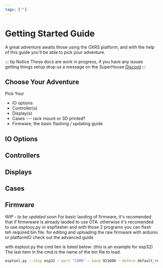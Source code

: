 ```yaml
---
tags: [""]
---
```

# Getting Started Guide
 A great adventure awaits those using the OXRS platform, and with the help of this guide you'll be able to pick your adventure.
 
::: tip Notice
These docs are work in progress, if you have any issues getting things setup drop us a message on the SuperHouse [Discord](https://discord.gg/H6bbrAtS)
:::

## Choose Your Adventure
 Pick Your 
 - IO options
 - Controller(s)
 - Display(s)
 - Cases --- rack mount or 3D printed?
 - Firmware, the basic flashing / updating guide

## IO Options

## Controllers

## Displays

## Cases

## Firmware
*WIP - to be updated soon*
For basic laoding of firmware, it's recomended that if firmwware is already laoded to use OTA. 
otherwise it's recomended to use esptooy.py or espflasher and with those 2 programs you can flash teh required bin file. for editing and uploading the raw firmware with arduino or platformIO check out the advanced guide

with esptool.py the cmd lien is listed below: (this is an example for esp32)
The last item in the cmd is the name of the bin file to load.
```cmd
esptool.py --chip esp32 --port "COM9" --baud 921600 --before default_reset --after hard_reset write_flash -z --flash_mode dio --flash_freq 40m --flash_size detect 0x10000 OXRS-SHA-StateMonitor-ESP32-FW.ino.esp32.bin
```

